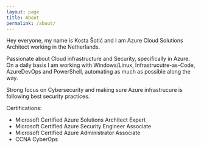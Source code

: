 ```yaml
---
layout: page
title: About
permalink: /about/
---
```


Hey everyone, my name is Kosta Šotić and I am Azure Cloud Solutions Architect working in the Netherlands.

Passionate about Cloud infrastructure and Security, specifically in Azure. On a daily basis I am working with Windows/Linux, Infrastrucutre-as-Code, AzureDevOps and PowerShell, automating as much as possible along the way.

Strong focus on Cybersecurity and making sure Azure infrastrucure is following best security practices.

Certifications: 
* Microsoft Certified Azure Solutions Architect Expert
* Microsoft Certified Azure Security Engineer Associate
* Microsoft Certified Azure Administrator Associate
* CCNA CyberOps
